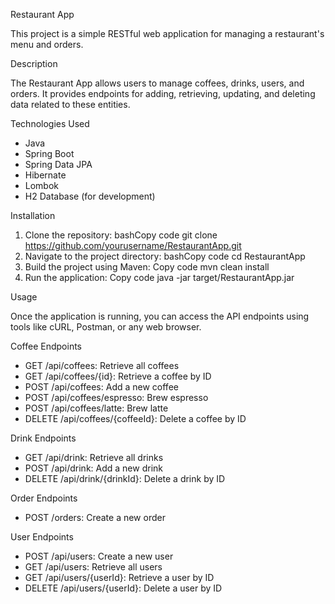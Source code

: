 Restaurant App

This project is a simple RESTful web application for managing a restaurant's menu and orders.


Description

The Restaurant App allows users to manage coffees, drinks, users, and orders. It provides endpoints for adding, retrieving, updating, and deleting data related to these entities.

Technologies Used
* Java
* Spring Boot
* Spring Data JPA
* Hibernate
* Lombok
* H2 Database (for development)

Installation
1. Clone the repository:
bashCopy code
git clone https://github.com/yourusername/RestaurantApp.git 
2. Navigate to the project directory:
bashCopy code
cd RestaurantApp 
3. Build the project using Maven:
Copy code
mvn clean install 
4. Run the application:
Copy code
java -jar target/RestaurantApp.jar 

Usage

Once the application is running, you can access the API endpoints using tools like cURL, Postman, or any web browser.

Coffee Endpoints

* GET /api/coffees: Retrieve all coffees
* GET /api/coffees/{id}: Retrieve a coffee by ID
* POST /api/coffees: Add a new coffee
* POST /api/coffees/espresso: Brew espresso
* POST /api/coffees/latte: Brew latte
* DELETE /api/coffees/{coffeeId}: Delete a coffee by ID

Drink Endpoints
* GET /api/drink: Retrieve all drinks
* POST /api/drink: Add a new drink
* DELETE /api/drink/{drinkId}: Delete a drink by ID

Order Endpoints
* POST /orders: Create a new order

User Endpoints
* POST /api/users: Create a new user
* GET /api/users: Retrieve all users
* GET /api/users/{userId}: Retrieve a user by ID
* DELETE /api/users/{userId}: Delete a user by ID

